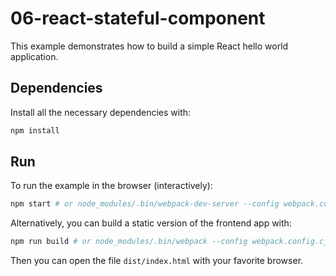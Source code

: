 # 06-react-stateful-component

This example demonstrates how to build a simple React hello world application.

## Dependencies

Install all the necessary dependencies with:

```bash
npm install
```

## Run

To run the example in the browser (interactively):

```bash
npm start # or node_modules/.bin/webpack-dev-server --config webpack.config.cjs
```

Alternatively, you can build a static version of the frontend app with:

```bash
npm run build # or node_modules/.bin/webpack --config webpack.config.cjs
```

Then you can open the file `dist/index.html` with your favorite browser.

